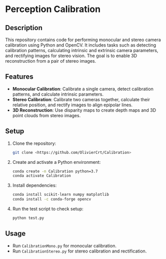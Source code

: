 # Perception Calibration

## Description

This repository contains code for performing monocular and stereo camera calibration using Python and OpenCV. It includes tasks such as detecting calibration patterns, calculating intrinsic and extrinsic camera parameters, and rectifying images for stereo vision. The goal is to enable 3D reconstruction from a pair of stereo images.

## Features

- **Monocular Calibration**: Calibrate a single camera, detect calibration patterns, and calculate intrinsic parameters.
- **Stereo Calibration**: Calibrate two cameras together, calculate their relative position, and rectify images to align epipolar lines.
- **3D Reconstruction**: Use disparity maps to create depth maps and 3D point clouds from stereo images.

## Setup

1. Clone the repository:
    ```bash
    git clone <https://github.com/OlivierCrt/Calibration>
    ```

2. Create and activate a Python environment:
    ```bash
    conda create -n Calibration python=3.7
    conda activate Calibration
    ```

3. Install dependencies:
    ```bash
    conda install scikit-learn numpy matplotlib
    conda install -c conda-forge opencv
    ```

4. Run the test script to check setup:
    ```bash
    python test.py
    ```

## Usage

- Run `CalibrationMono.py` for monocular calibration.
- Run `CalibrationStereo.py` for stereo calibration and rectification.

